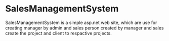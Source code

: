 # SalesManagementSystem

SalesManagementSystem is  a simple asp.net web site, which are use for creating manager by admin and sales person created by manager and sales create the project and client to respactive projects. 
